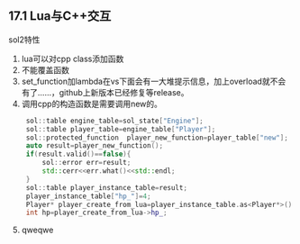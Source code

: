 ## 17.1 Lua与C++交互

sol2特性
1. lua可以对cpp class添加函数
2. 不能覆盖函数
3. set_function加lambda在vs下面会有一大堆提示信息，加上overload就不会有了……，github上新版本已经修复等release。
4. 调用cpp的构造函数是需要调用new的。
   ```c++
    sol::table engine_table=sol_state["Engine"];
    sol::table player_table=engine_table["Player"];
    sol::protected_function  player_new_function=player_table["new"];
    auto result=player_new_function();
    if(result.valid()==false){
        sol::error err=result;
        std::cerr<<err.what()<<std::endl;
    }
    sol::table player_instance_table=result;
    player_instance_table["hp_"]=4;
    Player* player_create_from_lua=player_instance_table.as<Player*>();
    int hp=player_create_from_lua->hp_;
   ```
5. qweqwe